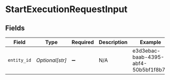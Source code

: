 # StartExecutionRequestInput


## Fields

| Field                                | Type                                 | Required                             | Description                          | Example                              |
| ------------------------------------ | ------------------------------------ | ------------------------------------ | ------------------------------------ | ------------------------------------ |
| `entity_id`                          | *Optional[str]*                      | :heavy_minus_sign:                   | N/A                                  | e3d3ebac-baab-4395-abf4-50b5bf1f8b74 |